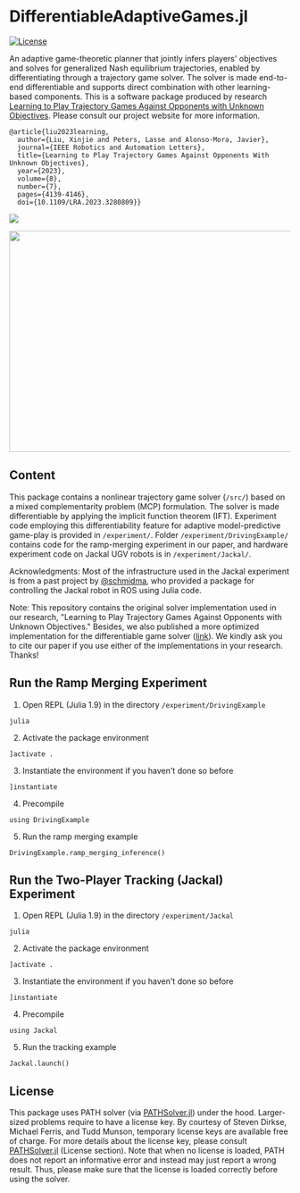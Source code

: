 # DifferentiableAdaptiveGames.jl

[![License](https://img.shields.io/badge/license-MIT-blue)](https://opensource.org/licenses/MIT)

An adaptive game-theoretic planner that jointly infers players' objectives and solves for generalized Nash equilibrium trajectories, enabled by differentiating through a trajectory game solver. The solver is made end-to-end differentiable and supports direct combination with other learning-based components. This is a software package produced by research [Learning to Play Trajectory Games Against Opponents with Unknown Objectives](https://xinjie-liu.github.io/projects/game/). Please consult our project website for more information. 

```
@article{liu2023learning,
  author={Liu, Xinjie and Peters, Lasse and Alonso-Mora, Javier},
  journal={IEEE Robotics and Automation Letters}, 
  title={Learning to Play Trajectory Games Against Opponents With Unknown Objectives}, 
  year={2023},
  volume={8},
  number={7},
  pages={4139-4146},
  doi={10.1109/LRA.2023.3280809}}
```

<a href ="https://arxiv.org/abs/2211.13779"><img src="https://xinjie-liu.github.io/assets/img/liu2023ral_teaser.png"></a>

<a href ="https://xinjie-liu.github.io/assets/pdf/Liu2023learningPoster(full).pdf"><img src="https://xinjie-liu.github.io/assets/img/liu2023ral_poster.png" width = "560" height = "396"></a>



## Content

This package contains a nonlinear trajectory game solver (`/src/`) based on a mixed complementarity problem (MCP) formulation. The solver is made differentiable by applying the implicit function theorem (IFT). Experiment code employing this differentiability feature for adaptive model-predictive game-play is provided in `/experiment/`. Folder `/experiment/DrivingExample/` contains code for the ramp-merging experiment in our paper, and hardware experiment code on Jackal UGV robots is in `/experiment/Jackal/`. 

Acknowledgments: Most of the infrastructure used in the Jackal experiment is from a past project by [@schmidma](https://github.com/schmidma), who provided a package for controlling the Jackal robot in ROS using Julia code. 

Note: This repository contains the original solver implementation used in our research, "Learning to Play Trajectory Games Against Opponents with Unknown Objectives." Besides, we also published a more optimized implementation for the differentiable game solver ([link](https://github.com/JuliaGameTheoreticPlanning/MCPTrajectoryGameSolver.jl)). We kindly ask you to cite our paper if you use either of the implementations in your research. Thanks!


## Run the Ramp Merging Experiment

1. Open REPL (Julia 1.9) in the directory `/experiment/DrivingExample`

`julia`

2. Activate the package environment

`]activate .`

3. Instantiate the environment if you haven't done so before

`]instantiate`

4. Precompile

`using DrivingExample`

5. Run the ramp merging example

`DrivingExample.ramp_merging_inference()`

## Run the Two-Player Tracking (Jackal) Experiment

1. Open REPL (Julia 1.9) in the directory `/experiment/Jackal`

`julia`

2. Activate the package environment

`]activate .`

3. Instantiate the environment if you haven't done so before

`]instantiate`

4. Precompile

`using Jackal`

5. Run the tracking example

`Jackal.launch()`

## License

This package uses PATH solver (via [PATHSolver.jl](https://github.com/chkwon/PATHSolver.jl)) under the hood. Larger-sized problems require to have a license key. By courtesy of Steven Dirkse, Michael Ferris, and Tudd Munson, temporary license keys are available free of charge. For more details about the license key, please consult [PATHSolver.jl](https://github.com/chkwon/PATHSolver.jl) (License section). Note that when no license is loaded, PATH does not report an informative error and instead may just report a wrong result. Thus, please make sure that the license is loaded correctly before using the solver.
